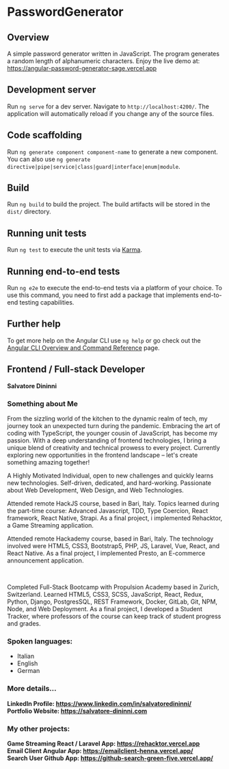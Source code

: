 # PasswordGenerator

## Overview
A simple password generator written in JavaScript. The program generates a random length of alphanumeric characters. Enjoy the live demo at: https://angular-password-generator-sage.vercel.app 

## Development server

Run `ng serve` for a dev server. Navigate to `http://localhost:4200/`. The application will automatically reload if you change any of the source files.

## Code scaffolding

Run `ng generate component component-name` to generate a new component. You can also use `ng generate directive|pipe|service|class|guard|interface|enum|module`.

## Build

Run `ng build` to build the project. The build artifacts will be stored in the `dist/` directory.

## Running unit tests

Run `ng test` to execute the unit tests via [Karma](https://karma-runner.github.io).

## Running end-to-end tests

Run `ng e2e` to execute the end-to-end tests via a platform of your choice. To use this command, you need to first add a package that implements end-to-end testing capabilities.

## Further help

To get more help on the Angular CLI use `ng help` or go check out the [Angular CLI Overview and Command Reference](https://angular.io/cli) page.

## Frontend / Full-stack Developer
<b>Salvatore Dininni</b>

### Something about Me
From the sizzling world of the kitchen to the dynamic realm of tech, my journey took an unexpected turn during the pandemic. Embracing the art of coding with TypeScript, the younger cousin of JavaScript, has become my passion. With a deep understanding of frontend technologies, I bring a unique blend of creativity and technical prowess to every project. Currently exploring new opportunities in the frontend landscape – let's create something amazing together!

<p>A Highly Motivated Individual, open to new challenges and quickly learns new technologies. Self-driven, dedicated, and hard-working. Passionate about Web Development, Web Design, and Web Technologies.</p>
<p>
Attended remote HackJS course, based in Bari, Italy. Topics learned during the part-time course: Advanced Javascript, TDD, Type Coercion, React framework, React Native, Strapi. As a final project, i implemented Rehacktor, a Game Streaming application.
</p>
<p>
Attended remote Hackademy course, based in Bari, Italy. The technology involved were HTML5, CSS3, Bootstrap5, PHP, JS, Laravel, Vue, React, and React Native. As a final project, I implemented Presto, an E-commerce announcement application.
</p>
<br/>
<p>
Completed Full-Stack Bootcamp with Propulsion Academy based in Zurich, Switzerland. Learned HTML5, CSS3, SCSS, JavaScript, React, Redux, Python, Django, PostgresSQL, REST Framework, Docker, GitLab, Git, NPM, Node, and Web Deployment. As a final project, I developed a Student Tracker, where professors of the course can keep track of student progress and grades. 
</p>

### Spoken languages: 
- Italian 
- English 
- German

### More details...
<b>LinkedIn Profile: <a href="https://www.linkedin.com/in/salvatoredininni/" >https://www.linkedin.com/in/salvatoredininni/ </a></b>
<br>
<b>Portfolio Website: <a href="https://salvatore-dininni.com/" >https://salvatore-dininni.com</a></b> 

### My other projects:
<b>Game Streaming React / Laravel App: <a href="https://rehacktor.vercel.app/" >https://rehacktor.vercel.app</a></b> 
<br>
<b>Email Client Angular App: <a href="https://emailclient-henna.vercel.app" >https://emailclient-henna.vercel.app/</a></b> 
<br>
<b>Search User Github App: <a href="https://github-search-green-five.vercel.app/">https://github-search-green-five.vercel.app/</a></b>
